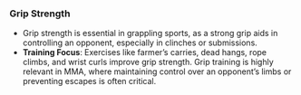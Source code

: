 ### **Grip Strength**

- Grip strength is essential in grappling sports, as a strong grip aids in controlling an opponent, especially in clinches or submissions.
- **Training Focus**: Exercises like farmer’s carries, dead hangs, rope climbs, and wrist curls improve grip strength. Grip training is highly relevant in MMA, where maintaining control over an opponent’s limbs or preventing escapes is often critical.